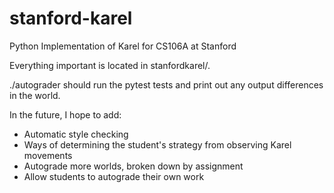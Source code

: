 # stanford-karel
Python Implementation of Karel for CS106A at Stanford

Everything important is located in stanfordkarel/.

./autograder should run the pytest tests and print out any output differences in the world.

In the future, I hope to add:
- Automatic style checking
- Ways of determining the student's strategy from observing Karel movements
- Autograde more worlds, broken down by assignment
- Allow students to autograde their own work